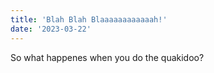 ```yaml
---
title: 'Blah Blah Blaaaaaaaaaaaah!'
date: '2023-03-22'
---
```


So what happenes when you do the quakidoo?